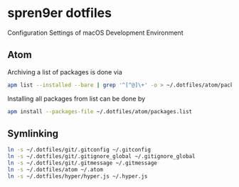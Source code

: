 # spren9er dotfiles

Configuration Settings of macOS Development Environment

## Atom

Archiving a list of packages is done via

```bash
apm list --installed --bare | grep '^[^@]\+' -o > ~/.dotfiles/atom/packages.list
```
Installing all packages from list can be done by

```bash
apm install --packages-file ~/.dotfiles/atom/packages.list
```

## Symlinking

```bash
ln -s ~/.dotfiles/git/.gitconfig ~/.gitconfig
ln -s ~/.dotfiles/git/.gitignore_global ~/.gitignore_global
ln -s ~/.dotfiles/git/.gitmessage ~/.gitmessage
ln -s ~/.dotfiles/atom ~/.atom
ln -s ~/.dotfiles/hyper/hyper.js ~/.hyper.js
```
